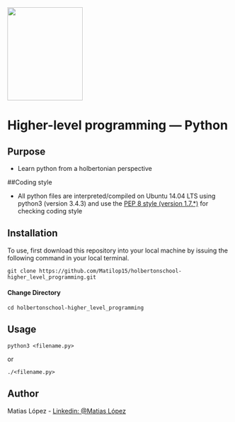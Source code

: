 <img src="https://blog.holbertonschool.com/wp-content/uploads/2020/04/unnamed-2.png" width="170" height="210">

# Higher-level programming ― Python

## Purpose

- Learn python from a holbertonian perspective

##Coding style
- All python files are interpreted/compiled on Ubuntu 14.04 LTS using python3 (version 3.4.3) and use the [PEP 8 style (version 1.7.*)](https://github.com/PyC\QA/pycodestyle) for checking coding style

## Installation
To use, first download  this repository into your local machine by issuing the following command in your local terminal. 
```
git clone https://github.com/Matilop15/holbertonschool-higher_level_programming.git
```

#### Change Directory
```
cd holbertonschool-higher_level_programming
```

## Usage
```
python3 <filename.py>
```
or
```
./<filename.py>
```

## Author
Matias López - [Linkedin: @Matias López](https://uy.linkedin.com/in/matias-l%C3%B3pez-777796194?trk=people-guest_people_search-card)
